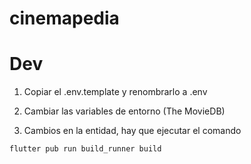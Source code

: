 # cinemapedia

# Dev

1. Copiar el .env.template y renombrarlo a .env
2. Cambiar las variables de entorno (The MovieDB)

3. Cambios en la entidad, hay que ejecutar el comando
```
flutter pub run build_runner build
```